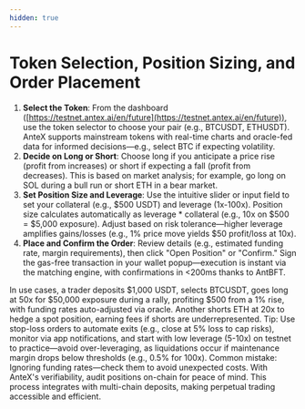 ```yaml
---
hidden: true
---
```


# Token Selection, Position Sizing, and Order Placement

1. **Select the Token**: From the dashboard ([https://testnet.antex.ai/en/future](https://testnet.antex.ai/en/future)), use the token selector to choose your pair (e.g., BTCUSDT, ETHUSDT). AnteX supports mainstream tokens with real-time charts and oracle-fed data for informed decisions—e.g., select BTC if expecting volatility.
2. **Decide on Long or Short**: Choose long if you anticipate a price rise (profit from increases) or short if expecting a fall (profit from decreases). This is based on market analysis; for example, go long on SOL during a bull run or short ETH in a bear market.
3. **Set Position Size and Leverage**: Use the intuitive slider or input field to set your collateral (e.g., $500 USDT) and leverage (1x-100x). Position size calculates automatically as leverage \* collateral (e.g., 10x on $500 = $5,000 exposure). Adjust based on risk tolerance—higher leverage amplifies gains/losses (e.g., 1% price move yields $50 profit/loss at 10x).
4. **Place and Confirm the Order**: Review details (e.g., estimated funding rate, margin requirements), then click "Open Position" or "Confirm." Sign the gas-free transaction in your wallet popup—execution is instant via the matching engine, with confirmations in <200ms thanks to AntBFT.

In use cases, a trader deposits $1,000 USDT, selects BTCUSDT, goes long at 50x for $50,000 exposure during a rally, profiting $500 from a 1% rise, with funding rates auto-adjusted via oracle. Another shorts ETH at 20x to hedge a spot position, earning fees if shorts are underrepresented. Tip: Use stop-loss orders to automate exits (e.g., close at 5% loss to cap risks), monitor via app notifications, and start with low leverage (5-10x) on testnet to practice—avoid over-leveraging, as liquidations occur if maintenance margin drops below thresholds (e.g., 0.5% for 100x). Common mistake: Ignoring funding rates—check them to avoid unexpected costs. With AnteX's verifiability, audit positions on-chain for peace of mind. This process integrates with multi-chain deposits, making perpetual trading accessible and efficient.
